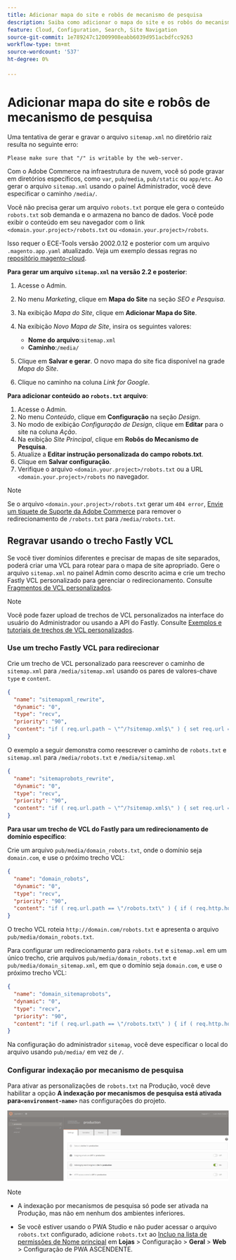 ```yaml
---
title: Adicionar mapa do site e robôs de mecanismo de pesquisa
description: Saiba como adicionar o mapa do site e os robôs do mecanismo de pesquisa ao Adobe Commerce na infraestrutura em nuvem.
feature: Cloud, Configuration, Search, Site Navigation
source-git-commit: 1e789247c12009908eabb6039d951acbdfcc9263
workflow-type: tm+mt
source-wordcount: '537'
ht-degree: 0%

---
```


# Adicionar mapa do site e robôs de mecanismo de pesquisa

Uma tentativa de gerar e gravar o arquivo `sitemap.xml` no diretório raiz resulta no seguinte erro:

```
Please make sure that "/" is writable by the web-server.
```

Com o Adobe Commerce na infraestrutura de nuvem, você só pode gravar em diretórios específicos, como `var`, `pub/media`, `pub/static` ou `app/etc`. Ao gerar o arquivo `sitemap.xml` usando o painel Administrador, você deve especificar o caminho `/media/`.

Você não precisa gerar um arquivo `robots.txt` porque ele gera o conteúdo `robots.txt` sob demanda e o armazena no banco de dados. Você pode exibir o conteúdo em seu navegador com o link `<domain.your.project>/robots.txt` ou `<domain.your.project>/robots`.

Isso requer o ECE-Tools versão 2002.0.12 e posterior com um arquivo `.magento.app.yaml` atualizado. Veja um exemplo dessas regras no [repositório magento-cloud](https://github.com/magento/magento-cloud/blob/master/.magento.app.yaml#L43-L49).

**Para gerar um arquivo `sitemap.xml` na versão 2.2 e posterior**:

1. Acesse o Admin.
1. No menu _Marketing_, clique em **Mapa do Site** na seção _SEO e Pesquisa_.
1. Na exibição _Mapa do Site_, clique em **Adicionar Mapa do Site**.
1. Na exibição _Novo Mapa de Site_, insira os seguintes valores:

   - **Nome do arquivo**:`sitemap.xml`
   - **Caminho**:`/media/`

1. Clique em **Salvar e gerar**. O novo mapa do site fica disponível na grade _Mapa do Site_.
1. Clique no caminho na coluna _Link for Google_.

**Para adicionar conteúdo ao `robots.txt` arquivo**:

1. Acesse o Admin.
1. No menu _Conteúdo_, clique em **Configuração** na seção _Design_.
1. No modo de exibição _Configuração de Design_, clique em **Editar** para o site na coluna _Ação_.
1. Na exibição _Site Principal_, clique em **Robôs do Mecanismo de Pesquisa**.
1. Atualize a **Editar instrução personalizada do campo robots.txt**.
1. Clique em **Salvar configuração**.
1. Verifique o arquivo `<domain.your.project>/robots.txt` ou a URL `<domain.your.project>/robots` no navegador.

>[!NOTE]
>
>Se o arquivo `<domain.your.project>/robots.txt` gerar um `404 error`, [Envie um tíquete de Suporte da Adobe Commerce](https://experienceleague.adobe.com/docs/commerce-knowledge-base/kb/help-center-guide/magento-help-center-user-guide.html#submit-ticket) para remover o redirecionamento de `/robots.txt` para `/media/robots.txt`.

## Regravar usando o trecho Fastly VCL

Se você tiver domínios diferentes e precisar de mapas de site separados, poderá criar uma VCL para rotear para o mapa de site apropriado. Gere o arquivo `sitemap.xml` no painel Admin como descrito acima e crie um trecho Fastly VCL personalizado para gerenciar o redirecionamento. Consulte [Fragmentos de VCL personalizados](../cdn/fastly-vcl-custom-snippets.md).

>[!NOTE]
>
> Você pode fazer upload de trechos de VCL personalizados na interface do usuário do Administrador ou usando a API do Fastly. Consulte [Exemplos e tutoriais de trechos de VCL personalizados](../cdn/fastly-vcl-custom-snippets.md#example-vcl-snippet-code).

### Use um trecho Fastly VCL para redirecionar

Crie um trecho de VCL personalizado para reescrever o caminho de `sitemap.xml` para `/media/sitemap.xml` usando os pares de valores-chave `type` e `content`.

```json
{
  "name": "sitemapxml_rewrite",
  "dynamic": "0",
  "type": "recv",
  "priority": "90",
  "content": "if ( req.url.path ~ \"^/?sitemap.xml$\" ) { set req.url = \"/media/sitemap.xml\"; }"
}
```

O exemplo a seguir demonstra como reescrever o caminho de `robots.txt` e `sitemap.xml` para `/media/robots.txt` e `/media/sitemap.xml`

```json
{
  "name": "sitemaprobots_rewrite",
  "dynamic": "0",
  "type": "recv",
  "priority": "90",
  "content": "if ( req.url.path ~ \"^/?sitemap.xml$\" ) { set req.url = \"/media/sitemap.xml\"; } else if (req.url.path ~ \"^/?robots.txt$\") { set req.url = \"/media/robots.txt\";}"
}
```

**Para usar um trecho de VCL do Fastly para um redirecionamento de domínio específico**:

Crie um arquivo `pub/media/domain_robots.txt`, onde o domínio seja `domain.com`, e use o próximo trecho VCL:

```json
{
  "name": "domain_robots",
  "dynamic": "0",
  "type": "recv",
  "priority": "90",
  "content": "if ( req.url.path == \"/robots.txt\" ) { if ( req.http.host ~ \"(domain).com$\" ) { set req.url = \"/media/\" re.group.1 \"_robots.txt\"; }}"
}
```

O trecho VCL roteia `http://domain.com/robots.txt` e apresenta o arquivo `pub/media/domain_robots.txt`.

Para configurar um redirecionamento para `robots.txt` e `sitemap.xml` em um único trecho, crie arquivos `pub/media/domain_robots.txt` e `pub/media/domain_sitemap.xml`, em que o domínio seja `domain.com`, e use o próximo trecho VCL:

```json
{
  "name": "domain_sitemaprobots",
  "dynamic": "0",
  "type": "recv",
  "priority": "90",
  "content": "if ( req.url.path == \"/robots.txt\" ) { if ( req.http.host ~ \"(domain).com$\" ) { set req.url = \"/media/\" re.group.1 \"_robots.txt\"; }} else if ( req.url.path == \"/sitemap.xml\" ) { if ( req.http.host ~ \"(domain).com$\" ) {  set req.url = \"/media/\" re.group.1 \"_sitemap.xml\"; }}"
}
```

Na configuração do administrador `sitemap`, você deve especificar o local do arquivo usando `pub/media/` em vez de `/`.

### Configurar indexação por mecanismo de pesquisa

Para ativar as personalizações de `robots.txt` na Produção, você deve habilitar a opção **A indexação por mecanismos de pesquisa está ativada para`<environment-name>`** nas configurações do projeto.

![Usar o [!DNL Cloud Console] para gerenciar ambientes](../../assets/robots-indexing-by-search-engine.png)

>[!NOTE]
>
>- A indexação por mecanismos de pesquisa só pode ser ativada na Produção, mas não em nenhum dos ambientes inferiores.
>
>- Se você estiver usando o PWA Studio e não puder acessar o arquivo `robots.txt` configurado, adicione `robots.txt` ao [Incluo na lista de permissões de Nome principal](https://github.com/magento/magento2-upward-connector#front-name-allowlist) em **Lojas** > Configuração > **Geral** > **Web** > Configuração de PWA ASCENDENTE.
